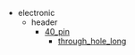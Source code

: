 * electronic
  * header
    * [40_pin](electronic/header/40_pin)
      * [through_hole_long](electronic/header/40_pin/through_hole_long)
